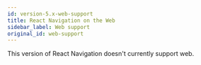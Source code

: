 ```yaml
---
id: version-5.x-web-support
title: React Navigation on the Web
sidebar_label: Web support
original_id: web-support
---
```


This version of React Navigation doesn't currently support web.

